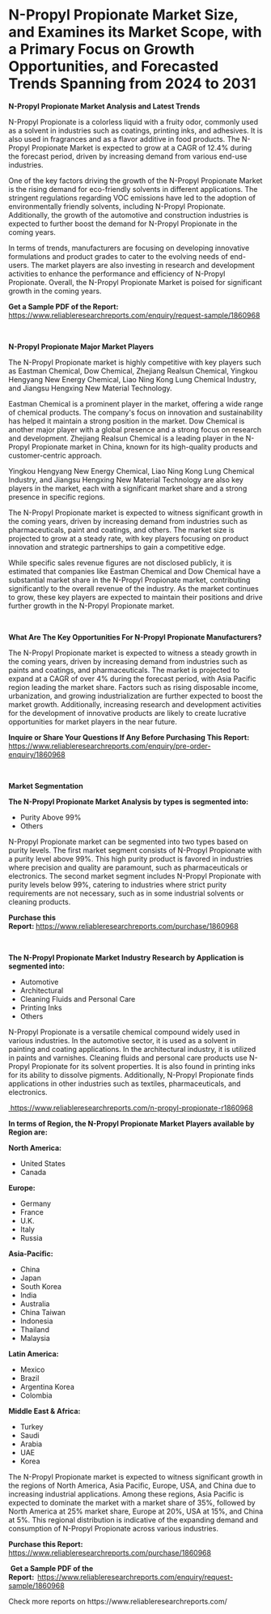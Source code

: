 <p><h1>N-Propyl Propionate Market Size, and Examines its Market Scope, with a Primary Focus on Growth Opportunities, and Forecasted Trends Spanning from 2024 to 2031</h1></p><p><strong>N-Propyl Propionate Market Analysis and Latest Trends</strong></p>
<p><p>N-Propyl Propionate is a colorless liquid with a fruity odor, commonly used as a solvent in industries such as coatings, printing inks, and adhesives. It is also used in fragrances and as a flavor additive in food products. The N-Propyl Propionate Market is expected to grow at a CAGR of 12.4% during the forecast period, driven by increasing demand from various end-use industries.</p><p>One of the key factors driving the growth of the N-Propyl Propionate Market is the rising demand for eco-friendly solvents in different applications. The stringent regulations regarding VOC emissions have led to the adoption of environmentally friendly solvents, including N-Propyl Propionate. Additionally, the growth of the automotive and construction industries is expected to further boost the demand for N-Propyl Propionate in the coming years.</p><p>In terms of trends, manufacturers are focusing on developing innovative formulations and product grades to cater to the evolving needs of end-users. The market players are also investing in research and development activities to enhance the performance and efficiency of N-Propyl Propionate. Overall, the N-Propyl Propionate Market is poised for significant growth in the coming years.</p></p>
<p><strong>Get a Sample PDF of the Report:&nbsp;</strong> <a href="https://www.reliableresearchreports.com/enquiry/request-sample/1860968">https://www.reliableresearchreports.com/enquiry/request-sample/1860968</a></p>
<p>&nbsp;</p>
<p><strong>N-Propyl Propionate Major Market Players</strong></p>
<p><p>The N-Propyl Propionate market is highly competitive with key players such as Eastman Chemical, Dow Chemical, Zhejiang Realsun Chemical, Yingkou Hengyang New Energy Chemical, Liao Ning Kong Lung Chemical Industry, and Jiangsu Hengxing New Material Technology.</p><p>Eastman Chemical is a prominent player in the market, offering a wide range of chemical products. The company's focus on innovation and sustainability has helped it maintain a strong position in the market. Dow Chemical is another major player with a global presence and a strong focus on research and development. Zhejiang Realsun Chemical is a leading player in the N-Propyl Propionate market in China, known for its high-quality products and customer-centric approach. </p><p>Yingkou Hengyang New Energy Chemical, Liao Ning Kong Lung Chemical Industry, and Jiangsu Hengxing New Material Technology are also key players in the market, each with a significant market share and a strong presence in specific regions.</p><p>The N-Propyl Propionate market is expected to witness significant growth in the coming years, driven by increasing demand from industries such as pharmaceuticals, paint and coatings, and others. The market size is projected to grow at a steady rate, with key players focusing on product innovation and strategic partnerships to gain a competitive edge.</p><p>While specific sales revenue figures are not disclosed publicly, it is estimated that companies like Eastman Chemical and Dow Chemical have a substantial market share in the N-Propyl Propionate market, contributing significantly to the overall revenue of the industry. As the market continues to grow, these key players are expected to maintain their positions and drive further growth in the N-Propyl Propionate market.</p></p>
<p>&nbsp;</p>
<p><strong>What Are The Key Opportunities For N-Propyl Propionate Manufacturers?</strong></p>
<p><p>The N-Propyl Propionate market is expected to witness a steady growth in the coming years, driven by increasing demand from industries such as paints and coatings, and pharmaceuticals. The market is projected to expand at a CAGR of over 4% during the forecast period, with Asia Pacific region leading the market share. Factors such as rising disposable income, urbanization, and growing industrialization are further expected to boost the market growth. Additionally, increasing research and development activities for the development of innovative products are likely to create lucrative opportunities for market players in the near future.</p></p>
<p><strong>Inquire or Share Your Questions If Any Before Purchasing This Report:</strong> <a href="https://www.reliableresearchreports.com/enquiry/pre-order-enquiry/1860968">https://www.reliableresearchreports.com/enquiry/pre-order-enquiry/1860968</a></p>
<p>&nbsp;</p>
<p><strong>Market Segmentation</strong></p>
<p><strong>The N-Propyl Propionate Market Analysis by types is segmented into:</strong></p>
<p><ul><li>Purity Above 99%</li><li>Others</li></ul></p>
<p><p>N-Propyl Propionate market can be segmented into two types based on purity levels. The first market segment consists of N-Propyl Propionate with a purity level above 99%. This high purity product is favored in industries where precision and quality are paramount, such as pharmaceuticals or electronics. The second market segment includes N-Propyl Propionate with purity levels below 99%, catering to industries where strict purity requirements are not necessary, such as in some industrial solvents or cleaning products.</p></p>
<p><strong>Purchase this Report:&nbsp;</strong><a href="https://www.reliableresearchreports.com/purchase/1860968">https://www.reliableresearchreports.com/purchase/1860968</a></p>
<p>&nbsp;</p>
<p><strong>The N-Propyl Propionate Market Industry Research by Application is segmented into:</strong></p>
<p><ul><li>Automotive</li><li>Architectural</li><li>Cleaning Fluids and Personal Care</li><li>Printing Inks</li><li>Others</li></ul></p>
<p><p>N-Propyl Propionate is a versatile chemical compound widely used in various industries. In the automotive sector, it is used as a solvent in painting and coating applications. In the architectural industry, it is utilized in paints and varnishes. Cleaning fluids and personal care products use N-Propyl Propionate for its solvent properties. It is also found in printing inks for its ability to dissolve pigments. Additionally, N-Propyl Propionate finds applications in other industries such as textiles, pharmaceuticals, and electronics.</p></p>
<p><a href="https://www.reliableresearchreports.com/n-propyl-propionate-r1860968">&nbsp;https://www.reliableresearchreports.com/n-propyl-propionate-r1860968</a></p>
<p><strong>In terms of Region, the N-Propyl Propionate Market Players available by Region are:</strong></p>
<p>
    <p> <strong> North America: </strong>
        <ul>
            <li>United States</li>
            <li>Canada</li>
        </ul>
        </p> 
    <p> <strong> Europe: </strong>
        <ul>
            <li>Germany</li>
            <li>France</li>
            <li>U.K.</li>
            <li>Italy</li>
            <li>Russia</li>
        </ul>
        </p> 
    <p> <strong> Asia-Pacific: </strong>
        <ul>
            <li>China</li>
            <li>Japan</li>
            <li>South Korea</li>
            <li>India</li>
            <li>Australia</li>
            <li>China Taiwan</li>
            <li>Indonesia</li>
            <li>Thailand</li>
            <li>Malaysia</li>
        </ul>
        </p> 
    <p> <strong> Latin America: </strong>
        <ul>
            <li>Mexico</li>
            <li>Brazil</li>
            <li>Argentina Korea</li>
            <li>Colombia</li>
        </ul>
        </p> 
    <p> <strong> Middle East & Africa: </strong>
        <ul>
            <li>Turkey</li>
            <li>Saudi</li>
            <li>Arabia</li>
            <li>UAE</li>
            <li>Korea</li>
        </ul>
    </p>
    </p>
<p><p>The N-Propyl Propionate market is expected to witness significant growth in the regions of North America, Asia Pacific, Europe, USA, and China due to increasing industrial applications. Among these regions, Asia Pacific is expected to dominate the market with a market share of 35%, followed by North America at 25% market share, Europe at 20%, USA at 15%, and China at 5%. This regional distribution is indicative of the expanding demand and consumption of N-Propyl Propionate across various industries.</p></p>
<p><strong>Purchase this Report: </strong><a href="https://www.reliableresearchreports.com/purchase/1860968">https://www.reliableresearchreports.com/purchase/1860968</a></p>
<p>&nbsp;<strong>Get a Sample PDF of the Report:&nbsp;&nbsp;</strong><a href="https://www.reliableresearchreports.com/enquiry/request-sample/1860968">https://www.reliableresearchreports.com/enquiry/request-sample/1860968</a></p>
<p><strong></strong></p>
<p>Check more reports on https://www.reliableresearchreports.com/</p>